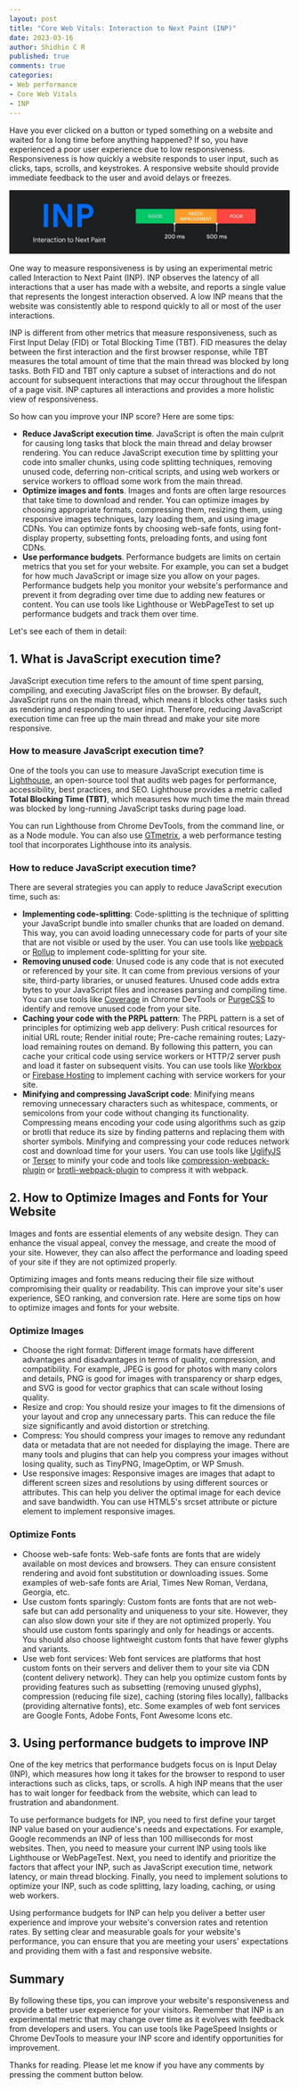 ```yaml
---
layout: post
title: "Core Web Vitals: Interaction to Next Paint (INP)"
date: 2023-03-16
author: Shidhin C R
published: true
comments: true
categories:
- Web performance
- Core Web Vitals
- INP
---
```

Have you ever clicked on a button or typed something on a website and waited for a long time before anything happened? If so, you have experienced a poor user experience due to low responsiveness. Responsiveness is how quickly a website responds to user input, such as clicks, taps, scrolls, and keystrokes. A responsive website should provide immediate feedback to the user and avoid delays or freezes.
<!-- more -->

![interaction to next paint](/img/blog-images/inp-cwv.png)

One way to measure responsiveness is by using an experimental metric called Interaction to Next Paint (INP). INP observes the latency of all interactions that a user has made with a website, and reports a single value that represents the longest interaction observed. A low INP means that the website was consistently able to respond quickly to all or most of the user interactions.

INP is different from other metrics that measure responsiveness, such as First Input Delay (FID) or Total Blocking Time (TBT). FID measures the delay between the first interaction and the first browser response, while TBT measures the total amount of time that the main thread was blocked by long tasks. Both FID and TBT only capture a subset of interactions and do not account for subsequent interactions that may occur throughout the lifespan of a page visit. INP captures all interactions and provides a more holistic view of responsiveness.

So how can you improve your INP score? Here are some tips:

- **Reduce JavaScript execution time**. JavaScript is often the main culprit for causing long tasks that block the main thread and delay browser rendering. You can reduce JavaScript execution time by splitting your code into smaller chunks, using code splitting techniques, removing unused code, deferring non-critical scripts, and using web workers or service workers to offload some work from the main thread.
- **Optimize images and fonts**. Images and fonts are often large resources that take time to download and render. You can optimize images by choosing appropriate formats, compressing them, resizing them, using responsive images techniques, lazy loading them, and using image CDNs. You can optimize fonts by choosing web-safe fonts, using font-display property, subsetting fonts, preloading fonts, and using font CDNs.
- **Use performance budgets**. Performance budgets are limits on certain metrics that you set for your website. For example, you can set a budget for how much JavaScript or image size you allow on your pages. Performance budgets help you monitor your website's performance and prevent it from degrading over time due to adding new features or content. You can use tools like Lighthouse or WebPageTest to set up performance budgets and track them over time.

Let's see each of them in detail:

## 1. What is JavaScript execution time?

JavaScript execution time refers to the amount of time spent parsing, compiling, and executing JavaScript files on the browser. By default, JavaScript runs on the main thread, which means it blocks other tasks such as rendering and responding to user input. Therefore, reducing JavaScript execution time can free up the main thread and make your site more responsive.

###  How to measure JavaScript execution time?

One of the tools you can use to measure JavaScript execution time is [Lighthouse](https://developers.google.com/web/tools/lighthouse), an open-source tool that audits web pages for performance, accessibility, best practices, and SEO. Lighthouse provides a metric called **Total Blocking Time (TBT)**, which measures how much time the main thread was blocked by long-running JavaScript tasks during page load.

You can run Lighthouse from Chrome DevTools, from the command line, or as a Node module. You can also use [GTmetrix](https://gtmetrix.com/), a web performance testing tool that incorporates Lighthouse into its analysis.

### How to reduce JavaScript execution time?

There are several strategies you can apply to reduce JavaScript execution time, such as:

- **Implementing code-splitting**: Code-splitting is the technique of splitting your JavaScript bundle into smaller chunks that are loaded on demand. This way, you can avoid loading unnecessary code for parts of your site that are not visible or used by the user. You can use tools like [webpack](https://webpack.js.org/) or [Rollup](https://rollupjs.org/) to implement code-splitting for your site.
- **Removing unused code**: Unused code is any code that is not executed or referenced by your site. It can come from previous versions of your site, third-party libraries, or unused features. Unused code adds extra bytes to your JavaScript files and increases parsing and compiling time. You can use tools like [Coverage](https://developer.chrome.com/docs/devtools/coverage/) in Chrome DevTools or [PurgeCSS](https://purgecss.com/) to identify and remove unused code from your site.
- **Caching your code with the PRPL pattern**: The PRPL pattern is a set of principles for optimizing web app delivery: Push critical resources for initial URL route; Render initial route; Pre-cache remaining routes; Lazy-load remaining routes on demand. By following this pattern, you can cache your critical code using service workers or HTTP/2 server push and load it faster on subsequent visits. You can use tools like [Workbox](https://developers.google.com/web/tools/workbox) or [Firebase Hosting](https://firebase.google.com/docs/hosting) to implement caching with service workers for your site.
- **Minifying and compressing JavaScript code**: Minifying means removing unnecessary characters such as whitespace, comments, or semicolons from your code without changing its functionality. Compressing means encoding your code using algorithms such as gzip or brotli that reduce its size by finding patterns and replacing them with shorter symbols. Minifying and compressing your code reduces network cost and download time for your users. You can use tools like [UglifyJS](https://github.com/mishoo/UglifyJS) or [Terser](https://terser.org/) to minify your code and tools like [compression-webpack-plugin](https://webpack.js.org/plugins/compression-webpack-plugin/) or [brotli-webpack-plugin](https://github.com/mynameiswhm/brotli-webpack-plugin) to compress it with webpack.

## 2. How to Optimize Images and Fonts for Your Website

Images and fonts are essential elements of any website design. They can enhance the visual appeal, convey the message, and create the mood of your site. However, they can also affect the performance and loading speed of your site if they are not optimized properly.

Optimizing images and fonts means reducing their file size without compromising their quality or readability. This can improve your site's user experience, SEO ranking, and conversion rate. Here are some tips on how to optimize images and fonts for your website.

### Optimize Images

- Choose the right format: Different image formats have different advantages and disadvantages in terms of quality, compression, and compatibility. For example, JPEG is good for photos with many colors and details, PNG is good for images with transparency or sharp edges, and SVG is good for vector graphics that can scale without losing quality.
- Resize and crop: You should resize your images to fit the dimensions of your layout and crop any unnecessary parts. This can reduce the file size significantly and avoid distortion or stretching.
- Compress: You should compress your images to remove any redundant data or metadata that are not needed for displaying the image. There are many tools and plugins that can help you compress your images without losing quality, such as TinyPNG, ImageOptim, or WP Smush.
- Use responsive images: Responsive images are images that adapt to different screen sizes and resolutions by using different sources or attributes. This can help you deliver the optimal image for each device and save bandwidth. You can use HTML5's srcset attribute or picture element to implement responsive images.

### Optimize Fonts

- Choose web-safe fonts: Web-safe fonts are fonts that are widely available on most devices and browsers. They can ensure consistent rendering and avoid font substitution or downloading issues. Some examples of web-safe fonts are Arial, Times New Roman, Verdana, Georgia, etc.
- Use custom fonts sparingly: Custom fonts are fonts that are not web-safe but can add personality and uniqueness to your site. However, they can also slow down your site if they are not optimized properly. You should use custom fonts sparingly and only for headings or accents. You should also choose lightweight custom fonts that have fewer glyphs and variants.
- Use web font services: Web font services are platforms that host custom fonts on their servers and deliver them to your site via CDN (content delivery network). They can help you optimize custom fonts by providing features such as subsetting (removing unused glyphs), compression (reducing file size), caching (storing files locally), fallbacks (providing alternative fonts), etc. Some examples of web font services are Google Fonts, Adobe Fonts, Font Awesome Icons etc.

## 3. Using performance budgets to improve INP

One of the key metrics that performance budgets focus on is Input Delay (INP), which measures how long it takes for the browser to respond to user interactions such as clicks, taps, or scrolls. A high INP means that the user has to wait longer for feedback from the website, which can lead to frustration and abandonment.

To use performance budgets for INP, you need to first define your target INP value based on your audience's needs and expectations. For example, Google recommends an INP of less than 100 milliseconds for most websites. Then, you need to measure your current INP using tools like Lighthouse or WebPageTest. Next, you need to identify and prioritize the factors that affect your INP, such as JavaScript execution time, network latency, or main thread blocking. Finally, you need to implement solutions to optimize your INP, such as code splitting, lazy loading, caching, or using web workers.

Using performance budgets for INP can help you deliver a better user experience and improve your website's conversion rates and retention rates. By setting clear and measurable goals for your website's performance, you can ensure that you are meeting your users' expectations and providing them with a fast and responsive website.

## Summary

By following these tips, you can improve your website's responsiveness and provide a better user experience for your visitors. Remember that INP is an experimental metric that may change over time as it evolves with feedback from developers and users. You can use tools like PageSpeed Insights or Chrome DevTools to measure your INP score and identify opportunities for improvement.

Thanks for reading. Please let me know if you have any comments by pressing the comment button below.
